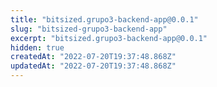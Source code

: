 ```yaml
---
title: "bitsized.grupo3-backend-app@0.0.1"
slug: "bitsized-grupo3-backend-app"
excerpt: "bitsized.grupo3-backend-app@0.0.1"
hidden: true
createdAt: "2022-07-20T19:37:48.868Z"
updatedAt: "2022-07-20T19:37:48.868Z"
---
```

